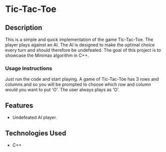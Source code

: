 # Tic-Tac-Toe

## Description
This is a simple and quick implementation of the game Tic-Tac-Toe. The player plays against an AI. The AI is designed to make the optimal choice every turn and should therefore be undefeated. The goal of this project is to showcase the Minimax algorithm in C++.

### Usage Instructions
Just run the code and start playing. A game of Tic-Tac-Toe has 3 rows and columns and so you will be prompted to choose which row and column would you want to put 'O'. The user always plays as 'O'.

## Features
- Undefeated AI player.

## Technologies Used
- C++
